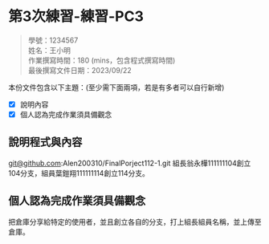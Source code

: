 # 第3次練習-練習-PC3
>
>學號：1234567
><br />
>姓名：王小明
><br />
>作業撰寫時間：180 (mins，包含程式撰寫時間)
><br />
>最後撰寫文件日期：2023/09/22
>

本份文件包含以下主題：(至少需下面兩項，若是有多者可以自行新增)
- [x] 說明內容
- [x] 個人認為完成作業須具備觀念

## 說明程式與內容

git@github.com:Alen200310/FinalPorject112-1.git
組長翁永樺111111104創立104分支，組員葉鎧翔111111114創立114分支。
## 個人認為完成作業須具備觀念

把倉庫分享給特定的使用者，並且創立各自的分支，打上組長組員名稱，並上傳至倉庫。